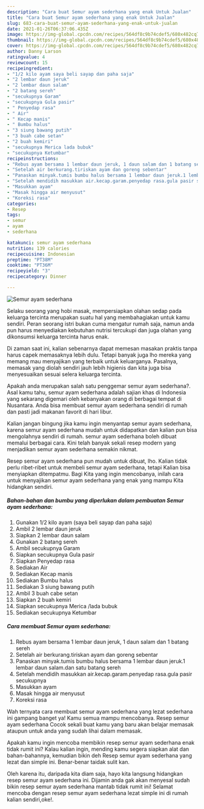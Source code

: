 ```yaml
---
description: "Cara buat Semur ayam sederhana yang enak Untuk Jualan"
title: "Cara buat Semur ayam sederhana yang enak Untuk Jualan"
slug: 683-cara-buat-semur-ayam-sederhana-yang-enak-untuk-jualan
date: 2021-01-26T06:37:06.435Z
image: https://img-global.cpcdn.com/recipes/564df8c9b74cdef5/680x482cq70/semur-ayam-sederhana-foto-resep-utama.jpg
thumbnail: https://img-global.cpcdn.com/recipes/564df8c9b74cdef5/680x482cq70/semur-ayam-sederhana-foto-resep-utama.jpg
cover: https://img-global.cpcdn.com/recipes/564df8c9b74cdef5/680x482cq70/semur-ayam-sederhana-foto-resep-utama.jpg
author: Danny Larson
ratingvalue: 4
reviewcount: 15
recipeingredient:
- "1/2 kilo ayam saya beli sayap dan paha saja"
- "2 lembar daun jeruk"
- "2 lembar daun salam"
- "2 batang sereh"
- "secukupnya Garam"
- "secukupnya Gula pasir"
- " Penyedap rasa"
- " Air"
- " Kecap manis"
- " Bumbu halus"
- "3 siung bawang putih"
- "3 buah cabe setan"
- "2 buah kemiri"
- "secukupnya Merica lada bubuk"
- "secukupnya Ketumbar"
recipeinstructions:
- "Rebus ayam bersama 1 lembar daun jeruk, 1 daun salam dan 1 batang sereh"
- "Setelah air berkurang.tiriskan ayam dan goreng sebentar"
- "Panaskan minyak.tumis bumbu halus bersama 1 lembar daun jeruk.1 lembar daun salam.dan satu batang sereh"
- "Setelah mendidih masukkan air.kecap.garam.penyedap rasa.gula pasir secukupnya"
- "Masukkan ayam"
- "Masak hingga air menyusut"
- "Koreksi rasa"
categories:
- Resep
tags:
- semur
- ayam
- sederhana

katakunci: semur ayam sederhana 
nutrition: 139 calories
recipecuisine: Indonesian
preptime: "PT38M"
cooktime: "PT36M"
recipeyield: "3"
recipecategory: Dinner

---
```



![Semur ayam sederhana](https://img-global.cpcdn.com/recipes/564df8c9b74cdef5/680x482cq70/semur-ayam-sederhana-foto-resep-utama.jpg)

Selaku seorang yang hobi masak, mempersiapkan olahan sedap pada keluarga tercinta merupakan suatu hal yang membahagiakan untuk kamu sendiri. Peran seorang istri bukan cuma mengatur rumah saja, namun anda pun harus menyediakan kebutuhan nutrisi tercukupi dan juga olahan yang dikonsumsi keluarga tercinta harus enak.

Di zaman  saat ini, kalian sebenarnya dapat memesan masakan praktis tanpa harus capek memasaknya lebih dulu. Tetapi banyak juga lho mereka yang memang mau menyajikan yang terbaik untuk keluarganya. Pasalnya, memasak yang diolah sendiri jauh lebih higienis dan kita juga bisa menyesuaikan sesuai selera keluarga tercinta. 



Apakah anda merupakan salah satu penggemar semur ayam sederhana?. Asal kamu tahu, semur ayam sederhana adalah sajian khas di Indonesia yang sekarang digemari oleh kebanyakan orang di berbagai tempat di Nusantara. Anda bisa membuat semur ayam sederhana sendiri di rumah dan pasti jadi makanan favorit di hari libur.

Kalian jangan bingung jika kamu ingin menyantap semur ayam sederhana, karena semur ayam sederhana mudah untuk didapatkan dan kalian pun bisa mengolahnya sendiri di rumah. semur ayam sederhana boleh dibuat memalui berbagai cara. Kini telah banyak sekali resep modern yang menjadikan semur ayam sederhana semakin nikmat.

Resep semur ayam sederhana pun mudah untuk dibuat, lho. Kalian tidak perlu ribet-ribet untuk membeli semur ayam sederhana, tetapi Kalian bisa menyiapkan ditempatmu. Bagi Kita yang ingin mencobanya, inilah cara untuk menyajikan semur ayam sederhana yang enak yang mampu Kita hidangkan sendiri.

<!--inarticleads1-->

##### Bahan-bahan dan bumbu yang diperlukan dalam pembuatan Semur ayam sederhana:

1. Gunakan 1/2 kilo ayam (saya beli sayap dan paha saja)
1. Ambil 2 lembar daun jeruk
1. Siapkan 2 lembar daun salam
1. Gunakan 2 batang sereh
1. Ambil secukupnya Garam
1. Siapkan secukupnya Gula pasir
1. Siapkan  Penyedap rasa
1. Sediakan  Air
1. Sediakan  Kecap manis
1. Sediakan  Bumbu halus
1. Sediakan 3 siung bawang putih
1. Ambil 3 buah cabe setan
1. Siapkan 2 buah kemiri
1. Siapkan secukupnya Merica /lada bubuk
1. Sediakan secukupnya Ketumbar




<!--inarticleads2-->

##### Cara membuat Semur ayam sederhana:

1. Rebus ayam bersama 1 lembar daun jeruk, 1 daun salam dan 1 batang sereh
1. Setelah air berkurang.tiriskan ayam dan goreng sebentar
1. Panaskan minyak.tumis bumbu halus bersama 1 lembar daun jeruk.1 lembar daun salam.dan satu batang sereh
1. Setelah mendidih masukkan air.kecap.garam.penyedap rasa.gula pasir secukupnya
1. Masukkan ayam
1. Masak hingga air menyusut
1. Koreksi rasa




Wah ternyata cara membuat semur ayam sederhana yang lezat sederhana ini gampang banget ya! Kamu semua mampu mencobanya. Resep semur ayam sederhana Cocok sekali buat kamu yang baru akan belajar memasak ataupun untuk anda yang sudah lihai dalam memasak.

Apakah kamu ingin mencoba membikin resep semur ayam sederhana enak tidak rumit ini? Kalau kalian ingin, mending kamu segera siapkan alat dan bahan-bahannya, kemudian bikin deh Resep semur ayam sederhana yang lezat dan simple ini. Benar-benar taidak sulit kan. 

Oleh karena itu, daripada kita diam saja, hayo kita langsung hidangkan resep semur ayam sederhana ini. Dijamin anda gak akan menyesal sudah bikin resep semur ayam sederhana mantab tidak rumit ini! Selamat mencoba dengan resep semur ayam sederhana lezat simple ini di rumah kalian sendiri,oke!.

